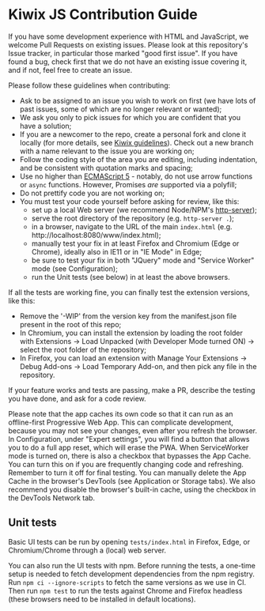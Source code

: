 # Kiwix JS Contribution Guide

If you have some development experience with HTML and JavaScript, we welcome Pull Requests on existing issues. Please look at this repository's Issue
tracker, in particular those marked "good first issue". If you have found a bug, check first that we do not have an existing issue covering it, and if not, feel free to create an issue.

Please follow these guidelines when contributing:

- Ask to be assigned to an issue you wish to work on first (we have lots of past issues, some of which are no longer relevant or wanted);
- We ask you only to pick issues for which you are confident that you have a solution;
- If you are a newcomer to the repo, create a personal fork and clone it locally (for more details, see [Kiwix guidelines](https://github.com/kiwix/overview/blob/main/CONTRIBUTING.md)). Check out a new branch with a name relevant to the issue you are working on;
- Follow the coding style of the area you are editing, including indentation, and be consistent with quotation marks and spacing;
- Use no higher than [ECMAScript 5](https://caniuse.com/es5) - notably, do not use arrow functions or `async` functions. However, Promises *are*
  supported via a polyfill;
- Do not prettify code you are not working on;
- You must test your code yourself before asking for review, like this:
  - set up a local Web server (we recommend Node/NPM's [http-server](https://www.npmjs.com/package/http-server));
  - serve the root directory of the repository (e.g. `http-server .`);
  - in a browser, navigate to the URL of the main `index.html` (e.g. http://localhost:8080/www/index.html);
  - manually test your fix in at least Firefox and Chromium (Edge or Chrome), ideally also in IE11 or in "IE Mode" in Edge;
  - be sure to test your fix in both "JQuery" mode and "Service Worker" mode (see Configuration);
  - run the Unit tests (see below) in at least the above browsers.

If all the tests are working fine, you can finally test the extension versions, like this:

  - Remove the '-WIP' from the version key from the manifest.json file present in the root of this repo;
  - In Chromium, you can install the extension by loading the root folder with Extensions -> Load Unpacked (with Developer Mode turned ON) -> select the root folder of the repository;
  - In Firefox, you can load an extension with Manage Your Extensions -> Debug Add-ons -> Load Temporary Add-on, and then pick any file in the repository.

If your feature works and tests are passing, make a PR, describe the testing you have done, and ask for a code review.

Please note that the app caches its own code so that it can run as an offline-first Progressive Web App. This can complicate development, because you
may not see your changes, even after you refresh the browser. In Configuration, under "Expert settings", you will find a button that allows you to do
a full app reset, which will erase the PWA. When ServiceWorker mode is turned on, there is also a checkbox that bypasses the App Cache. You can turn
this on if you are frequently changing code and refreshing. Remember to turn it off for final testing. You can manually delete the App Cache in
the browser's DevTools (see Application or Storage tabs). We also recommend you disable the browser's built-in cache, using the checkbox in the DevTools Network tab.

## Unit tests

Basic UI tests can be run by opening `tests/index.html` in Firefox, Edge, or Chromium/Chrome through a (local) web server.

You can also run the UI tests with npm. Before running the tests, a one-time setup is needed to fetch development dependencies from the npm registry.
Run `npm ci --ignore-scripts` to fetch the same versions as we use in CI. Then run `npm test` to run the tests against Chrome and Firefox headless
(these browsers need to be installed in default locations).
